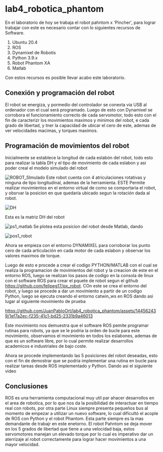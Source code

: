 # lab4_robotica_phantom

En el laboratorio de hoy se trabaja el robot pahntom x 'Pincher', para lograr trabajar con este es necesario contar con lo siguientes recursos de Software.

1. Ubuntu 20.4
2. ROS
3. Dynamixel de Robotis
4. Python 3.9.x
5. Robot Phantom XA
6. Matlab

Con estos recursos es posible llevar acabo este laboratorio.

## Conexión y programación del robot 

El robot se energiza, y pormedio del controlador se conexta via USB al ordenador con el cual será programado.
Luego de esto con Dynamixel se corrobora el funcionamiento correcto de cada servomotor, todo esto con el fin de caracterizr los movimientos maximos y minimos del robot, e cada grado de libertad, y tner la capacidad de ubicar el cero de este, ademas de ver velocidades macimas, y torques maximos.

## Programación de movimientos del robot
 Inicialmente se establece la longitud de cada eslabón del robot, todo esto para realizar la tabla DH y el tipo de movimiento de cada eslabon y asi poder creal el modelo simulado del robot

![ROBOT_SImulado](https://github.com/JuanPabloOrt/lab4_robotica_phantom/assets/144562439/3c7c519e-4470-4170-85cc-fd47d45e9990)
Este robot cuenta con 4 atriculaciones rotativas y ninguna de tipo longitudinal, ademas de la herramienta.
ESTE Permite realizar movimientos en el entorno virtual de como se comportaria el robot, y obsrvar la posicion en que quedaría ubicado segun la rotación dada al robot.

![DH](https://github.com/JuanPabloOrt/lab4_robotica_phantom/assets/144562439/07d9b675-9a88-4055-94bf-4df021bbdffe)

Esta es la matriz DH del robot

![ps1_matlab](https://github.com/JuanPabloOrt/lab4_robotica_phantom/assets/144562439/137fdb85-a347-4321-9b49-fa5a96db3841)
Se plotea esta posicion del robot desde Matlab, dando

![pos1_robot](https://github.com/JuanPabloOrt/lab4_robotica_phantom/assets/144562439/4c87f4ad-4a09-42ef-a5e9-57ffc0614028)


Ahora se empieza con el entorno DYNAMIXEL para corroborar  los punto cero de cada articulación en cada motor de cada eslabon y observar los valores maximos de torque.





Luego de esto e procede a crear el codigo PYTHON/MATLAB con el cual se realiza la programacion de movimientos del robot y la creacion de este en el entorno ROS, luego se realizan los pasos de codigo en la consola de linux con el software ROS para crear el pquete de robot segun el github  https://github.com/felipeg17/px_robot. COn este se crea el entorno del robot, y luego se procede a dar un movimiento a partir de un codigo Python, luego se ejecuta creando el entorno catwin_ws en ROS dando asi lugar al siguiente movimiento de prueba




https://github.com/JuanPabloOrt/lab4_robotica_phantom/assets/144562439/1ef7a2ec-f235-41c1-bd25-2331b9a46013


Este movimiento nos demuestra que el software ROS pemite programar rutinas para robots, ya que se le podria la orden de bucle para este movimiento, observamos el movimiento en todos los eslabones, ademas de que es un software libre, por lo cual permite realizar desarrollos academicos e industriales de bajo coste.

Ahora se procede implementando las 5 posiciones del robot deseadas, esto con el fin de demostrar que se podría implementar una rutina en bucle para realizar tareas desde ROS implementado y Python. Dando asi el siguiente video



##  Conclusiones

ROS es una herramienta computacional muy util par ahacer desarrollos en el area de robotica, por lo que nos da la posibilidad de interactuar en tiempo real con robots, por otra parte Linux siempre presenta pequeños bus al momento de empezar a utilizar un nuevo software, lo cual dificultó el acople de ROS con Python y el robot Phantom. Esta parte siempre es la mas demandante de trabajr en este enetorno. El robot Pahntom se deja mover en los 5 grados de libertad que tiene a una velocidad baja, estos servomotores manejan un elevado torque por lo cual es imperativo dar un aterrizaje al robot correctamente para lograr hacer movimientos a una mayor velocidad.

